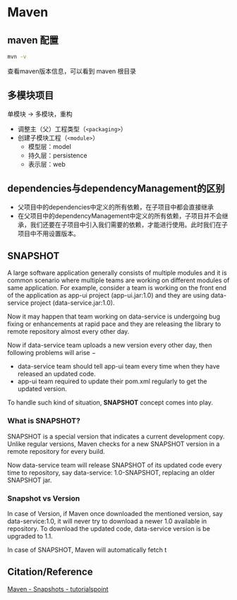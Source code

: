 # Maven



## maven 配置

```bash
mvn -v
```

查看maven版本信息，可以看到 maven 根目录



## 多模块项目

单模块 -> 多模块，重构

- 调整主（父）工程类型（`<packaging>`）
- 创建子模块工程（`<module>`）
  - 模型层：model
  - 持久层：persistence
  - 表示层：web



## dependencies与dependencyManagement的区别

- 父项目中的dependencies中定义的所有依赖，在子项目中都会直接继承
- 在父项目中的dependencyManagement中定义的所有依赖，子项目并不会继承，我们还要在子项目中引入我们需要的依赖，才能进行使用。此时我们在子项目中不用设置版本。



## SNAPSHOT

A large software application generally consists of multiple modules and it is common scenario where multiple teams are working on different modules of same application. For example, consider a team is working on the front end of the application as app-ui project (app-ui.jar:1.0) and they are using data-service project (data-service.jar:1.0).

Now it may happen that team working on data-service is undergoing bug fixing or enhancements at rapid pace and they are releasing the library to remote repository almost every other day.

Now if data-service team uploads a new version every other day, then following problems will arise −

- data-service team should tell app-ui team every time when they have released an updated code.
- app-ui team required to update their pom.xml regularly to get the updated version.

To handle such kind of situation, **SNAPSHOT** concept comes into play.

### What is SNAPSHOT?

SNAPSHOT is a special version that indicates a current development copy. Unlike regular versions, Maven checks for a new SNAPSHOT version in a remote repository for every build.

Now data-service team will release SNAPSHOT of its updated code every time to repository, say data-service: 1.0-SNAPSHOT, replacing an older SNAPSHOT jar.

### Snapshot vs Version

In case of Version, if Maven once downloaded the mentioned version, say data-service:1.0, it will never try to download a newer 1.0 available in repository. To download the updated code, data-service version is be upgraded to 1.1.

In case of SNAPSHOT, Maven will automatically fetch t



## Citation/Reference

[Maven - Snapshots - tutorialspoint](https://www.tutorialspoint.com/maven/maven_snapshots.htm)
